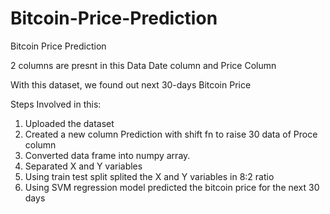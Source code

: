 # Bitcoin-Price-Prediction
Bitcoin Price Prediction

2 columns are presnt in this Data Date column and Price Column

With this dataset, we found out next 30-days Bitcoin Price

Steps Involved in this:

1. Uploaded the dataset
2. Created a new column Prediction with shift fn to raise 30 data of Proce column
3. Converted data frame into numpy array.
4. Separated X and Y variables
5. Using train test split splited the X and Y variables in 8:2 ratio
6. Using SVM regression model predicted the bitcoin price for the next 30 days
